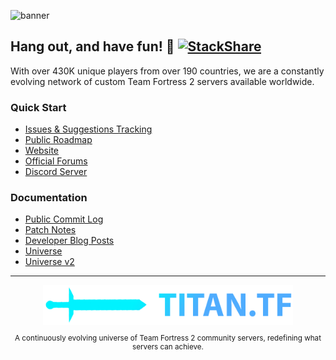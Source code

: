 ![banner](https://titan.tf/images/17.png)

## Hang out, and have fun! 🎉 [![StackShare](http://img.shields.io/badge/tech-stack-0690fa.svg?style=flat)](https://stackshare.io/titan-tf/titan-tf)
With over 430K unique players from over 190 countries, we are a constantly evolving network of custom Team Fortress 2 servers available worldwide.

### Quick Start

* [Issues & Suggestions Tracking](https://github.com/TitanTF/Issue-Tracking)
* [Public Roadmap](https://github.com/orgs/TitanTF/projects/2/views/1) 
* [Website](https://titan.tf)
* [Official Forums](https://titan.tf/forum)
* [Discord Server](https://titan.tf/discord)

### Documentation

* [Public Commit Log](https://dev.titan.tf)
* [Patch Notes](https://titan.tf/patches)
* [Developer Blog Posts](https://titan.tf/blogs)
* [Universe](https://universe.titan.tf)
* [Universe v2](https://whitepaper.titan.tf)

---

<p align="center">
  <img src="https://github.com/TitanTF/.github/blob/main/logo.png" min-width="400px" max-width="400px" width="400px" align="middle" alt="Logo">
</p>

<sub>
  <p align="center">A continuously evolving universe of Team Fortress 2 community servers, redefining what servers can achieve.</p>
</sub>
